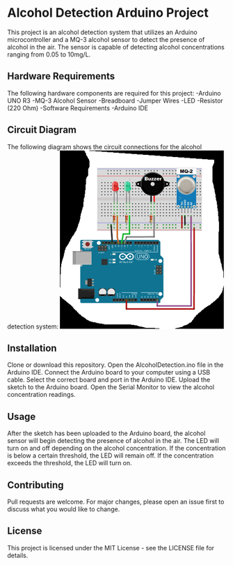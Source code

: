 # Alcohol Detection Arduino Project

This project is an alcohol detection system that utilizes an Arduino microcontroller and a MQ-3 alcohol sensor to detect the presence of alcohol in the air. The sensor is capable of detecting alcohol concentrations ranging from 0.05 to 10mg/L.

## Hardware Requirements
The following hardware components are required for this project:
-Arduino UNO R3
-MQ-3 Alcohol Sensor
-Breadboard
-Jumper Wires
-LED
-Resistor (220 Ohm)
-Software Requirements
-Arduino IDE
## Circuit Diagram
The following diagram shows the circuit connections for the alcohol detection system:
![](https://github.com/Monika3002/Alcohol-Detection/blob/main/image.png)

## Installation
Clone or download this repository.
Open the AlcoholDetection.ino file in the Arduino IDE.
Connect the Arduino board to your computer using a USB cable.
Select the correct board and port in the Arduino IDE.
Upload the sketch to the Arduino board.
Open the Serial Monitor to view the alcohol concentration readings.
## Usage
After the sketch has been uploaded to the Arduino board, the alcohol sensor will begin detecting the presence of alcohol in the air. The LED will turn on and off depending on the alcohol concentration. If the concentration is below a certain threshold, the LED will remain off. If the concentration exceeds the threshold, the LED will turn on.

## Contributing
Pull requests are welcome. For major changes, please open an issue first to discuss what you would like to change.

## License
This project is licensed under the MIT License - see the LICENSE file for details.
